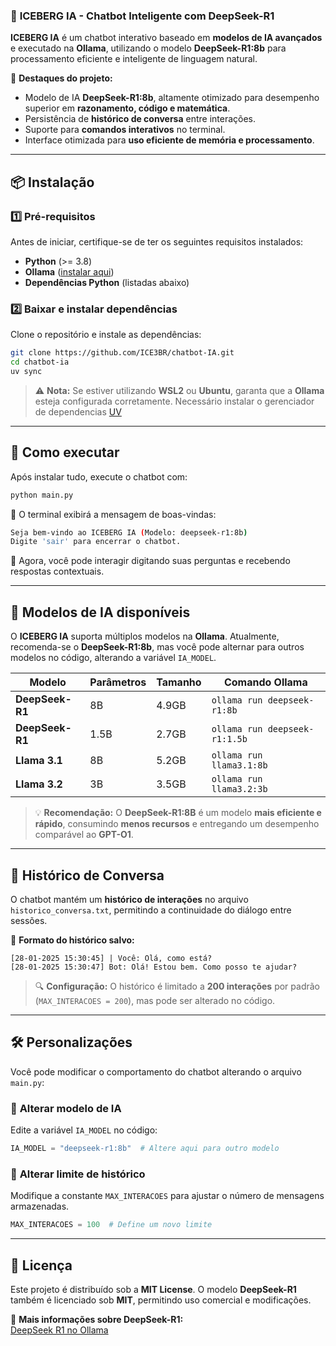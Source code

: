 ### 📌 **ICEBERG IA - Chatbot Inteligente com DeepSeek-R1**
**ICEBERG IA** é um chatbot interativo baseado em **modelos de IA avançados** e executado na **Ollama**, utilizando o modelo **DeepSeek-R1:8b** para processamento eficiente e inteligente de linguagem natural.

🚀 **Destaques do projeto:**
- Modelo de IA **DeepSeek-R1:8b**, altamente otimizado para desempenho superior em **razonamento, código e matemática**.
- Persistência de **histórico de conversa** entre interações.
- Suporte para **comandos interativos** no terminal.
- Interface otimizada para **uso eficiente de memória e processamento**.

---

## 📦 **Instalação**
### 1️⃣ **Pré-requisitos**
Antes de iniciar, certifique-se de ter os seguintes requisitos instalados:

- **Python** (>= 3.8)
- **Ollama** ([instalar aqui](https://ollama.ai/))
- **Dependências Python** (listadas abaixo)

### 2️⃣ **Baixar e instalar dependências**
Clone o repositório e instale as dependências:

```bash
git clone https://github.com/ICE3BR/chatbot-IA.git
cd chatbot-ia
uv sync
```

> ⚠️ **Nota:** Se estiver utilizando **WSL2** ou **Ubuntu**, garanta que a **Ollama** esteja configurada corretamente.
> Necessário instalar o gerenciador de dependencias [UV](https://docs.astral.sh/uv/)

---

## 🚀 **Como executar**
Após instalar tudo, execute o chatbot com:

```bash
python main.py
```

🔹 O terminal exibirá a mensagem de boas-vindas:  
```bash
Seja bem-vindo ao ICEBERG IA (Modelo: deepseek-r1:8b)
Digite 'sair' para encerrar o chatbot.
```

🔹 Agora, você pode interagir digitando suas perguntas e recebendo respostas contextuais.

---

## 🤖 **Modelos de IA disponíveis**
O **ICEBERG IA** suporta múltiplos modelos na **Ollama**. Atualmente, recomenda-se o **DeepSeek-R1:8b**, mas você pode alternar para outros modelos no código, alterando a variável `IA_MODEL`.

| Modelo             | Parâmetros | Tamanho  | Comando Ollama                        |
|--------------------|-----------|----------|---------------------------------------|
| **DeepSeek-R1**    | 8B        | 4.9GB    | `ollama run deepseek-r1:8b`          |
| **DeepSeek-R1**    | 1.5B      | 2.7GB    | `ollama run deepseek-r1:1.5b`        |
| **Llama 3.1**      | 8B        | 5.2GB    | `ollama run llama3.1:8b`             |
| **Llama 3.2**      | 3B        | 3.5GB    | `ollama run llama3.2:3b`             |

> 💡 **Recomendação:** O **DeepSeek-R1:8B** é um modelo **mais eficiente e rápido**, consumindo **menos recursos** e entregando um desempenho comparável ao **GPT-O1**.

---

## 💾 **Histórico de Conversa**
O chatbot mantém um **histórico de interações** no arquivo `historico_conversa.txt`, permitindo a continuidade do diálogo entre sessões.

🔹 **Formato do histórico salvo:**
```
[28-01-2025 15:30:45] | Você: Olá, como está?
[28-01-2025 15:30:47] Bot: Olá! Estou bem. Como posso te ajudar?
```

> 🔍 **Configuração:** O histórico é limitado a **200 interações** por padrão (`MAX_INTERACOES = 200`), mas pode ser alterado no código.

---

## 🛠️ **Personalizações**
Você pode modificar o comportamento do chatbot alterando o arquivo `main.py`:

### 📌 **Alterar modelo de IA**
Edite a variável `IA_MODEL` no código:

```python
IA_MODEL = "deepseek-r1:8b"  # Altere aqui para outro modelo
```

### 📌 **Alterar limite de histórico**
Modifique a constante `MAX_INTERACOES` para ajustar o número de mensagens armazenadas.

```python
MAX_INTERACOES = 100  # Define um novo limite
```

---

## 📜 **Licença**
Este projeto é distribuído sob a **MIT License**. O modelo **DeepSeek-R1** também é licenciado sob **MIT**, permitindo uso comercial e modificações.

🔗 **Mais informações sobre DeepSeek-R1:**  
[DeepSeek R1 no Ollama](https://ollama.ai/library/deepseek-r1)  
